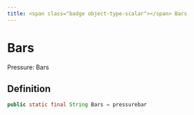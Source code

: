 ```yaml
---
title: <span class="badge object-type-scalar"></span> Bars
---
```

# <span class="badge object-type-scalar"></span> Bars

Pressure: Bars

## Definition

```java
public static final String Bars = pressurebar
```
